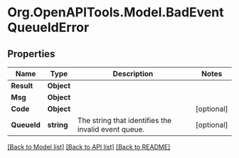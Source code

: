 
# Org.OpenAPITools.Model.BadEventQueueIdError

## Properties

Name | Type | Description | Notes
------------ | ------------- | ------------- | -------------
**Result** | **Object** |  | 
**Msg** | **Object** |  | 
**Code** | **Object** |  | [optional] 
**QueueId** | **string** | The string that identifies the invalid event queue.  | [optional] 

[[Back to Model list]](../README.md#documentation-for-models)
[[Back to API list]](../README.md#documentation-for-api-endpoints)
[[Back to README]](../README.md)

